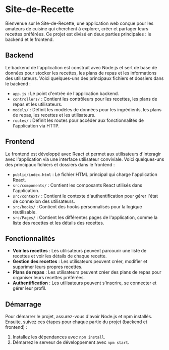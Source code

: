 # Site-de-Recette

Bienvenue sur le Site-de-Recette, une application web conçue pour les amateurs de cuisine qui cherchent à explorer, créer et partager leurs recettes préférées. Ce projet est divisé en deux parties principales : le backend et le frontend.

## Backend

Le backend de l'application est construit avec Node.js et sert de base de données pour stocker les recettes, les plans de repas et les informations des utilisateurs. Voici quelques-uns des principaux fichiers et dossiers dans le backend :

- `app.js` : Le point d'entrée de l'application backend.
- `controllers/` : Contient les contrôleurs pour les recettes, les plans de repas et les utilisateurs.
- `models/` : Définit les modèles de données pour les ingrédients, les plans de repas, les recettes et les utilisateurs.
- `routes/` : Définit les routes pour accéder aux fonctionnalités de l'application via HTTP.

## Frontend

Le frontend est développé avec React et permet aux utilisateurs d'interagir avec l'application via une interface utilisateur conviviale. Voici quelques-uns des principaux fichiers et dossiers dans le frontend :

- `public/index.html` : Le fichier HTML principal qui charge l'application React.
- `src/components/` : Contient les composants React utilisés dans l'application.
- `src/context/` : Contient le contexte d'authentification pour gérer l'état de connexion des utilisateurs.
- `src/hooks/` : Contient des hooks personnalisés pour la logique réutilisable.
- `src/Pages/` : Contient les différentes pages de l'application, comme la liste des recettes et les détails des recettes.

## Fonctionnalités

- **Voir les recettes** : Les utilisateurs peuvent parcourir une liste de recettes et voir les détails de chaque recette.
- **Gestion des recettes** : Les utilisateurs peuvent créer, modifier et supprimer leurs propres recettes.
- **Plans de repas** : Les utilisateurs peuvent créer des plans de repas pour organiser leurs recettes préférées.
- **Authentification** : Les utilisateurs peuvent s'inscrire, se connecter et gérer leur profil.

## Démarrage

Pour démarrer le projet, assurez-vous d'avoir Node.js et npm installés. Ensuite, suivez ces étapes pour chaque partie du projet (backend et frontend) :

1. Installez les dépendances avec `npm install`.
2. Démarrez le serveur de développement avec `npm start`.
